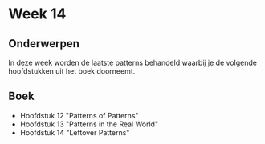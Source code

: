 # Week 14

## Onderwerpen

In deze week worden de laatste patterns behandeld waarbij je de volgende hoofdstukken uit het boek doorneemt.

## Boek

-   Hoofdstuk 12 "Patterns of Patterns"
-   Hoofdstuk 13 "Patterns in the Real World"
-   Hoofdstuk 14 "Leftover Patterns"
